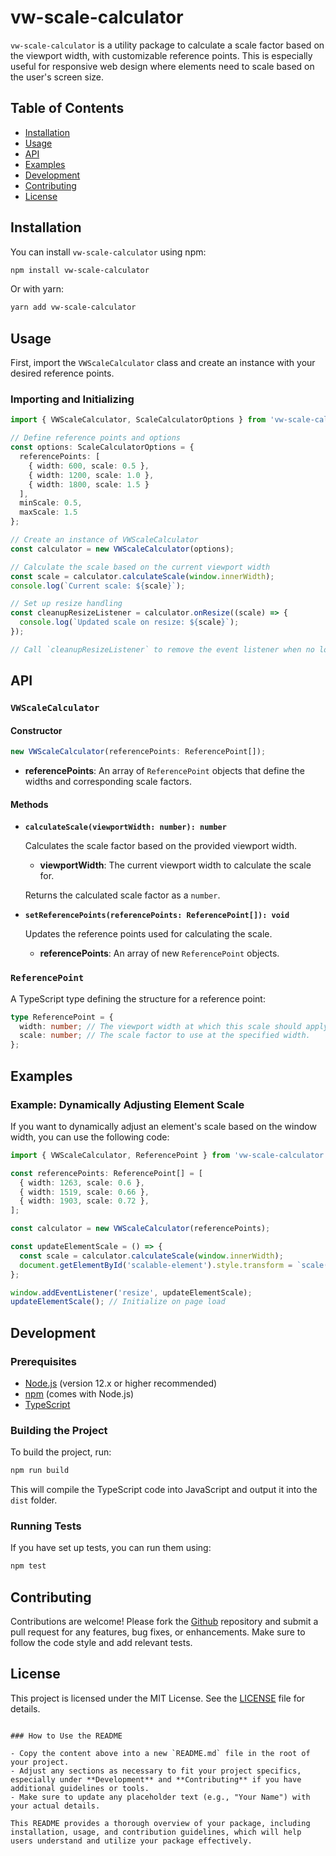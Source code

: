 # vw-scale-calculator

`vw-scale-calculator` is a utility package to calculate a scale factor based on the viewport width, with customizable reference points. This is especially useful for responsive web design where elements need to scale based on the user's screen size.

## Table of Contents

- [Installation](#installation)
- [Usage](#usage)
- [API](#api)
- [Examples](#examples)
- [Development](#development)
- [Contributing](#contributing)
- [License](#license)

## Installation

You can install `vw-scale-calculator` using npm:

```bash
npm install vw-scale-calculator
```

Or with yarn:

```bash
yarn add vw-scale-calculator
```

## Usage

First, import the `VWScaleCalculator` class and create an instance with your desired reference points.

### Importing and Initializing

```typescript
import { VWScaleCalculator, ScaleCalculatorOptions } from 'vw-scale-calculator';

// Define reference points and options
const options: ScaleCalculatorOptions = {
  referencePoints: [
    { width: 600, scale: 0.5 },
    { width: 1200, scale: 1.0 },
    { width: 1800, scale: 1.5 }
  ],
  minScale: 0.5,
  maxScale: 1.5
};

// Create an instance of VWScaleCalculator
const calculator = new VWScaleCalculator(options);

// Calculate the scale based on the current viewport width
const scale = calculator.calculateScale(window.innerWidth);
console.log(`Current scale: ${scale}`);

// Set up resize handling
const cleanupResizeListener = calculator.onResize((scale) => {
  console.log(`Updated scale on resize: ${scale}`);
});

// Call `cleanupResizeListener` to remove the event listener when no longer needed

```

## API

### `VWScaleCalculator`

#### Constructor

```typescript
new VWScaleCalculator(referencePoints: ReferencePoint[]);
```

- **referencePoints**: An array of `ReferencePoint` objects that define the widths and corresponding scale factors.

#### Methods

- **`calculateScale(viewportWidth: number): number`**

  Calculates the scale factor based on the provided viewport width.

  - **viewportWidth**: The current viewport width to calculate the scale for.

  Returns the calculated scale factor as a `number`.

- **`setReferencePoints(referencePoints: ReferencePoint[]): void`**

  Updates the reference points used for calculating the scale.

  - **referencePoints**: An array of new `ReferencePoint` objects.

### `ReferencePoint`

A TypeScript type defining the structure for a reference point:

```typescript
type ReferencePoint = {
  width: number; // The viewport width at which this scale should apply.
  scale: number; // The scale factor to use at the specified width.
};
```

## Examples

### Example: Dynamically Adjusting Element Scale

If you want to dynamically adjust an element's scale based on the window width, you can use the following code:

```typescript
import { VWScaleCalculator, ReferencePoint } from 'vw-scale-calculator';

const referencePoints: ReferencePoint[] = [
  { width: 1263, scale: 0.6 },
  { width: 1519, scale: 0.66 },
  { width: 1903, scale: 0.72 },
];

const calculator = new VWScaleCalculator(referencePoints);

const updateElementScale = () => {
  const scale = calculator.calculateScale(window.innerWidth);
  document.getElementById('scalable-element').style.transform = `scale(${scale})`;
};

window.addEventListener('resize', updateElementScale);
updateElementScale(); // Initialize on page load
```

## Development

### Prerequisites

- [Node.js](https://nodejs.org/) (version 12.x or higher recommended)
- [npm](https://www.npmjs.com/) (comes with Node.js)
- [TypeScript](https://www.typescriptlang.org/)

### Building the Project

To build the project, run:

```bash
npm run build
```

This will compile the TypeScript code into JavaScript and output it into the `dist` folder.

### Running Tests

If you have set up tests, you can run them using:

```bash
npm test
```

## Contributing

Contributions are welcome! Please fork the [Github](https://github.com/sreeragh-s/vw-scale-calculator) repository and submit a pull request for any features, bug fixes, or enhancements. Make sure to follow the code style and add relevant tests.

## License

This project is licensed under the MIT License. See the [LICENSE](https://github.com/sreeragh-s/vw-scale-calculator/blob/main/LICENSE) file for details.
```

### How to Use the README

- Copy the content above into a new `README.md` file in the root of your project.
- Adjust any sections as necessary to fit your project specifics, especially under **Development** and **Contributing** if you have additional guidelines or tools.
- Make sure to update any placeholder text (e.g., "Your Name") with your actual details.

This README provides a thorough overview of your package, including installation, usage, and contribution guidelines, which will help users understand and utilize your package effectively.